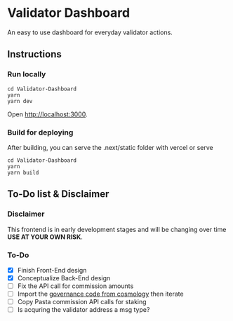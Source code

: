 # Validator Dashboard

An easy to use dashboard for everyday validator actions.

## Instructions

### Run locally
```
cd Validator-Dashboard
yarn
yarn dev
```
Open [http://localhost:3000](http://localhost:3000).

### Build for deploying 

After building, you can serve the .next/static folder with vercel or serve

```
cd Validator-Dashboard
yarn
yarn build
```

## To-Do list & Disclaimer

### Disclaimer
This frontend is in early development stages and will be changing over time **USE AT YOUR OWN RISK**.

### To-Do

- [X] Finish Front-End design
- [X] Conceptualize Back-End design
- [ ] Fix the API call for commission amounts
- [ ] Import the [governance code from cosmology](https://github.com/cosmology-tech/cosmos-kit/blob/main/packages/example/pages/gov.tsx) then iterate
- [ ] Copy Pasta commission API calls for staking
- [ ] Is acquring the validator address a msg type?
